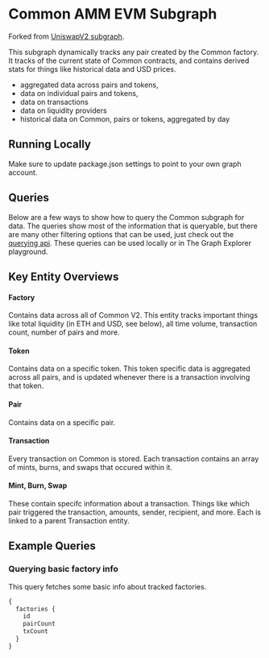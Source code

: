 # Common AMM EVM Subgraph

Forked from [UniswapV2 subgraph](https://github.com/Uniswap/v2-subgraph).

This subgraph dynamically tracks any pair created by the Common factory. It tracks of the current state of Common contracts, and contains derived stats for things like historical data and USD prices.

- aggregated data across pairs and tokens,
- data on individual pairs and tokens,
- data on transactions
- data on liquidity providers
- historical data on Common, pairs or tokens, aggregated by day

## Running Locally

Make sure to update package.json settings to point to your own graph account.

## Queries

Below are a few ways to show how to query the Common subgraph for data. The queries show most of the information that is queryable, but there are many other filtering options that can be used, just check out the [querying api](https://thegraph.com/docs/graphql-api). These queries can be used locally or in The Graph Explorer playground.

## Key Entity Overviews

#### Factory

Contains data across all of Common V2. This entity tracks important things like total liquidity (in ETH and USD, see below), all time volume, transaction count, number of pairs and more.

#### Token

Contains data on a specific token. This token specific data is aggregated across all pairs, and is updated whenever there is a transaction involving that token.

#### Pair

Contains data on a specific pair.

#### Transaction

Every transaction on Common is stored. Each transaction contains an array of mints, burns, and swaps that occured within it.

#### Mint, Burn, Swap

These contain specifc information about a transaction. Things like which pair triggered the transaction, amounts, sender, recipient, and more. Each is linked to a parent Transaction entity.

## Example Queries

### Querying basic factory info

This query fetches some basic info about tracked factories.

```graphql
{
  factories {
    id
    pairCount
    txCount
  }
}
```
